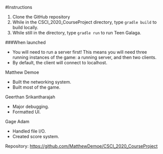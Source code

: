 #Instructions
1. Clone the GitHub repository
2. While in the CSCI_2020_CourseProject directory, type `gradle build` to build locally.
3. While still in the directory, type `gradle run` to run Teen Galaga.

###When launched
- You will need to run a server first! This means you will need three running instances of the game: a running server, and then two clients. 
- By default, the client will connect to localhost.

Matthew Demoe
- Built the networking system.
- Built most of the game.

Geerthan Srikantharajah
- Major debugging.
- Formatted UI.

Gage Adam
- Handled file I/O.
- Created score system.

Repository: https://github.com/MatthewDemoe/CSCI_2020_CourseProject
